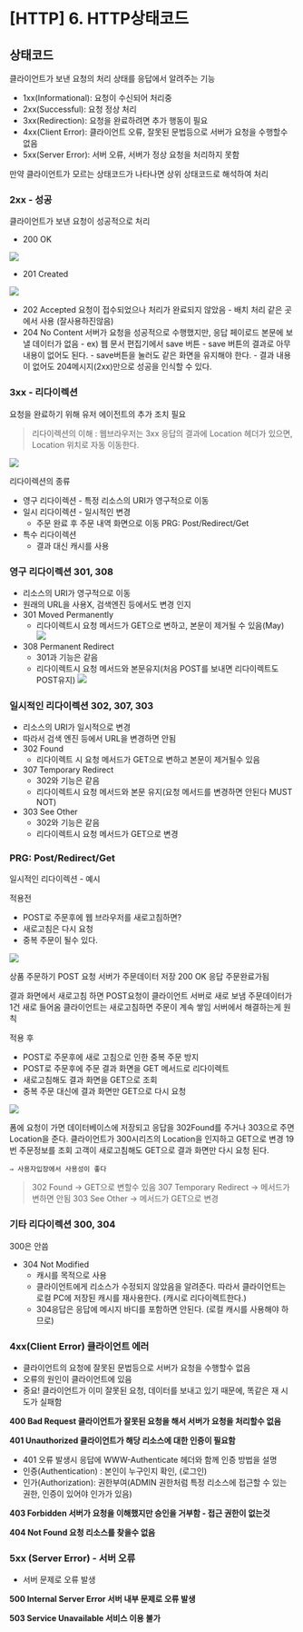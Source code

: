 # [HTTP] 6. HTTP상태코드

## 상태코드

클라이언트가 보낸 요청의 처리 상태를 응답에서 알려주는 기능

- 1xx(Informational): 요청이 수신되어 처리중
- 2xx(Successful): 요청 정상 처리
- 3xx(Redirection): 요청을 완료하려면 추가 행동이 필요
- 4xx(Client Error): 클라이언트 오류, 잘못된 문법등으로 서버가 요청을 수행할수 없음
- 5xx(Server Error): 서버 오류, 서버가 정상 요청을 처리하지 못함

만약 클라이언트가 모르는 상태코드가 나타나면 상위 상태코드로 해석하여 처리

### 2xx - 성공

클라이언트가 보낸 요청이 성공적으로 처리

- 200 OK

![](../HTTP/image/ch6/0.png)

- 201 Created

![](../HTTP/image/ch6/1.png)

- 202 Accepted
  요청이 접수되었으나 처리가 완료되지 않았음 - 배치 처리 같은 곳에서 사용 (잘사용하진않음)
- 204 No Content
  서버가 요청을 성공적으로 수행했지만, 응답 페이로드 본문에 보낼 데이터가 없음 - ex) 웹 문서 편집기에서 save 버튼 - save 버튼의 결과로 아무 내용이 없어도 된다. - save버튼을 눌러도 같은 화면을 유지해야 한다. - 결과 내용이 없어도 204메시지(2xx)만으로 성공을 인식할 수 있다.

### 3xx - 리다이렉션

요청을 완료하기 위해 유저 에이전트의 추가 조치 필요

> 리다이렉션의 이해 : 웹브라우저는 3xx 응답의 결과에 Location 헤더가 있으면, Location 위치로 자동 이동한다.

![](../HTTP/image/ch6/2.png)

리다이렉션의 종류

- 영구 리다이렉션 - 특정 리소스의 URI가 영구적으로 이동
- 일시 리다이렉션 - 일시적인 변경
  - 주문 완료 후 주문 내역 화면으로 이동 PRG: Post/Redirect/Get
- 특수 리다이렉션
  - 결과 대신 캐시를 사용

### 영구 리다이렉션 301, 308

- 리소스의 URI가 영구적으로 이동
- 원래의 URL을 사용X, 검색엔진 등에서도 변경 인지
- 301 Moved Permanently
  - 리다이렉트시 요청 메서드가 GET으로 변하고, 본문이 제거될 수 있음(May)
    ![](../HTTP/image/ch6/3.png)
- 308 Permanent Redirect
  - 301과 기능은 같음
  - 리다이렉트시 요청 메서드와 본문유지(처음 POST를 보내면 리다이렉트도 POST유지)
    ![](../HTTP/image/ch6/4.png)

### 일시적인 리다이렉션 302, 307, 303

- 리소스의 URI가 일시적으로 변경
- 따라서 검색 엔진 등에서 URL을 변경하면 안됨
- 302 Found
  - 리다이렉트 시 요청 메서드가 GET으로 변하고 본문이 제거될수 있음
- 307 Temporary Redirect
  - 302와 기능은 같음
  - 리다이렉트시 요청 메서드와 본문 유지(요청 메서드를 변경하면 안된다 MUST NOT)
- 303 See Other
  - 302와 기능은 같음
  - 리다이렉트시 요청 메서드가 GET으로 변경

### PRG: Post/Redirect/Get

일시적인 리다이렉션 - 예시

적용전

- POST로 주문후에 웹 브라우저를 새로고침하면?
- 새로고침은 다시 요청
- 중복 주문이 될수 있다.

![](../HTTP/image/ch6/5.png)

상품 주문하기 POST 요청 서버가 주문데이터 저장 200 OK 응답 주문완료가됨

결과 화면에서 새로고침 하면 POST요청이 클라이언트 서버로 새로 보냄 주문데이터가 1건 새로 들어옴 클라이언트는 새로고침하면 주문이 계속 쌓임 서버에서 해결하는게 원칙

적용 후

- POST로 주문후에 새로 고침으로 인한 중복 주문 방지
- POST로 주문후에 주문 결과 화면을 GET 메서드로 리다이렉트
- 새로고침해도 결과 화면을 GET으로 조회
- 중복 주문 대신에 결과 화면만 GET으로 다시 요청

![](../HTTP/image/ch6/6.png)

폼에 요청이 가면 데이터베이스에 저장되고 응답을 302Found를 주거나 303으로 주면 Location을 준다. 클라이언트가 300시리즈의 Location을 인지하고 GET으로 변경 19번 주문정보를 조회 고객이 새로고침해도 GET으로 결과 화면만 다시 요청 된다.

`⇒ 사용자입장에서 사용성이 좋다`

> 302 Found → GET으로 변할수 있음
> 307 Temporary Redirect → 메서드가 변하면 안됨
> 303 See Other → 메서드가 GET으로 변경

### 기타 리다이렉션 300, 304

300은 안씀

- 304 Not Modified
  - 캐시를 목적으로 사용
  - 클라이언트에게 리소스가 수정되지 않았음을 알려준다. 따라서 클라이언트는 로컬 PC에 저장된 캐시를 재사용한다. (캐시로 리다이렉트한다.)
  - 304응답은 응답에 메시지 바디를 포함하면 안된다. (로컬 캐시를 사용해야 하므로)

### 4xx(Client Error) 클라이언트 에러

- 클라이언트의 요청에 잘못된 문법등으로 서버가 요청을 수행할수 없음
- 오류의 원인이 클라이언트에 있음
- 중요! 클라이언트가 이미 잘못된 요청, 데이터를 보내고 있기 때문에, 똑같은 재 시도가 실패함

**400 Bad Request 클라이언트가 잘못된 요청을 해서 서버가 요청을 처리할수 없음**

**401 Unauthorized 클라이언트가 해당 리소스에 대한 인증이 필요함**

- 401 오류 발생시 응답에 WWW-Authenticate 헤더와 함께 인증 방법을 설명
- 인증(Authentication) : 본인이 누구인지 확인, (로그인)
- 인가(Authorization): 권한부여(ADMIN 권한처럼 특정 리소스에 접근할 수 있는 권한, 인증이 있어야 인가가 있음)

**403 Forbidden 서버가 요청을 이해했지만 승인을 거부함 - 접근 권한이 없는것**

**404 Not Found 요청 리소스를 찾을수 없음**

### 5xx (Server Error) - 서버 오류

- 서버 문제로 오류 발생

**500 Internal Server Error 서버 내부 문제로 오류 발생**

**503 Service Unavailable 서비스 이용 불가**
